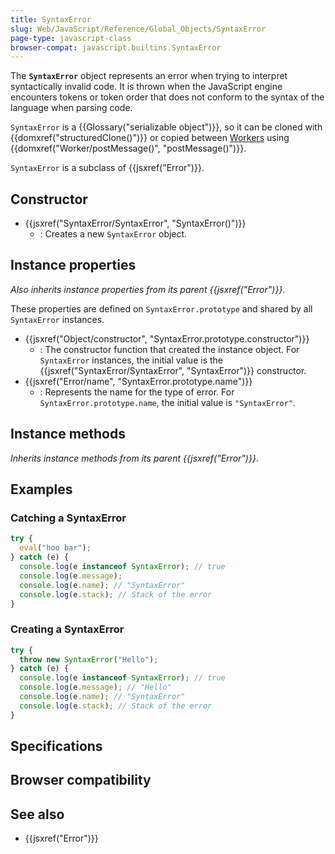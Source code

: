 ```yaml
---
title: SyntaxError
slug: Web/JavaScript/Reference/Global_Objects/SyntaxError
page-type: javascript-class
browser-compat: javascript.builtins.SyntaxError
---
```




The **`SyntaxError`** object represents an error when trying to interpret syntactically invalid code. It is thrown when the JavaScript engine encounters tokens or token order that does not conform to the syntax of the language when parsing code.

`SyntaxError` is a {{Glossary("serializable object")}}, so it can be cloned with {{domxref("structuredClone()")}} or copied between [Workers](/Web/API/Worker) using {{domxref("Worker/postMessage()", "postMessage()")}}.

`SyntaxError` is a subclass of {{jsxref("Error")}}.

## Constructor

- {{jsxref("SyntaxError/SyntaxError", "SyntaxError()")}}
  - : Creates a new `SyntaxError` object.

## Instance properties

_Also inherits instance properties from its parent {{jsxref("Error")}}_.

These properties are defined on `SyntaxError.prototype` and shared by all `SyntaxError` instances.

- {{jsxref("Object/constructor", "SyntaxError.prototype.constructor")}}
  - : The constructor function that created the instance object. For `SyntaxError` instances, the initial value is the {{jsxref("SyntaxError/SyntaxError", "SyntaxError")}} constructor.
- {{jsxref("Error/name", "SyntaxError.prototype.name")}}
  - : Represents the name for the type of error. For `SyntaxError.prototype.name`, the initial value is `"SyntaxError"`.

## Instance methods

_Inherits instance methods from its parent {{jsxref("Error")}}_.

## Examples

### Catching a SyntaxError

```js
try {
  eval("hoo bar");
} catch (e) {
  console.log(e instanceof SyntaxError); // true
  console.log(e.message);
  console.log(e.name); // "SyntaxError"
  console.log(e.stack); // Stack of the error
}
```

### Creating a SyntaxError

```js
try {
  throw new SyntaxError("Hello");
} catch (e) {
  console.log(e instanceof SyntaxError); // true
  console.log(e.message); // "Hello"
  console.log(e.name); // "SyntaxError"
  console.log(e.stack); // Stack of the error
}
```

## Specifications



## Browser compatibility



## See also

- {{jsxref("Error")}}

